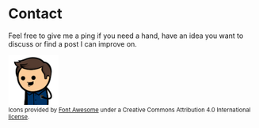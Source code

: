 # Contact

Feel free to give me a ping if you need a hand, have an idea you want to discuss or find a post I can improve on.

<img class="center circle-image" width="20%" src="./imgs/avatar.png"/>

<div class="footer">
  <div class="flex-grid" style="font-size: 5rem">
    <div class="col">
      <a href="https://twitter.com/AltReptile" class="center"><i class="fab fa-twitter"></i></a>
    </div>
    <div class="col">
      <a href="https://www.linkedin.com/in/joshuarpratt" class="center"><i class="fab fa-linkedin"></i></a>
    </div>
    <div class="col">
      <a href="https://github.com/Cypher1" class="center"><i class="fab fa-github"></i></a>
    </div>
  </div>
  <div style="font-size: smaller">Icons provided by <a href="https://fontawesome.com/icons">Font Awesome</a> under a Creative Commons Attribution 4.0 International <a href="https://fontawesome.com/license">license</a>. </div>
</div>
